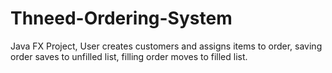 # Thneed-Ordering-System
Java FX Project, User creates customers and assigns items to order, saving order saves to unfilled list, filling order moves to filled list.
